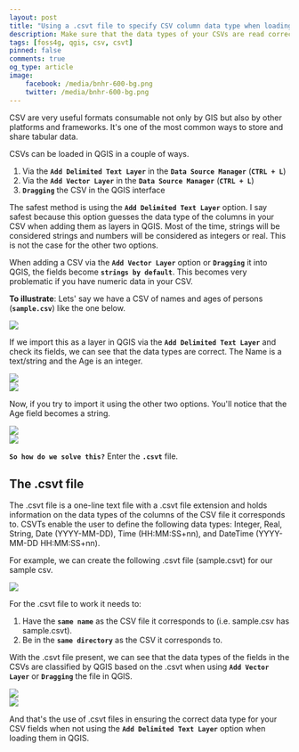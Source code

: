 ```yaml
---
layout: post
title: "Using a .csvt file to specify CSV column data type when loading a CSV in QGIS"
description: Make sure that the data types of your CSVs are read correctly by QGIS when using Add Vector Layer or dragging the data into QGIS.
tags: [foss4g, qgis, csv, csvt]
pinned: false
comments: true
og_type: article
image:
    facebook: /media/bnhr-600-bg.png
    twitter: /media/bnhr-600-bg.png
---
```


CSV are very useful formats consumable not only by GIS but also by other platforms and frameworks. It's one of the most common ways to store and share tabular data.

CSVs can be loaded in QGIS in a couple of ways.
1. Via the **```Add Delimited Text Layer```** in the **```Data Source Manager```** (**```CTRL + L```**)
2. Via the **```Add Vector Layer```** in the **```Data Source Manager```** (**```CTRL + L```**)
3. **```Dragging```** the CSV in the QGIS interface

The safest method is using the **```Add Delimited Text Layer```** option. I say safest because this option guesses the data type of the columns in your CSV when adding them as layers in QGIS. Most of the time, strings will be considered strings and numbers will be considered as integers or real. This is not the case for the other two options.

When adding a CSV via the **```Add Vector Layer```** option or **```Dragging```** it into QGIS, the fields become **```strings by default```**. This becomes very problematic if you have numeric data in your CSV.

**To illustrate**: Lets' say we have a CSV of names and ages of persons (**```sample.csv```**) like the one below.

<div class="col-lg-12 img-container"><img class="img-responsive post-img img-shadow" src="{{ site.baseurl }}/media/posts/2018-08-07-specifying-csv-data-types-using-a-csvt-file/samplecsv.png"></div>

If we import this as a layer in QGIS via the **```Add Delimited Text Layer```** and check its fields, we can see that the data types are correct. The Name is a text/string and the Age is an integer.

<div class="col-lg-12 img-container"><img class="img-responsive post-img img-shadow" src="{{ site.baseurl }}/media/posts/2018-08-07-specifying-csv-data-types-using-a-csvt-file/dsm-input.png"></div>
<div class="col-lg-12 img-container"><img class="img-responsive post-img img-shadow" src="{{ site.baseurl }}/media/posts/2018-08-07-specifying-csv-data-types-using-a-csvt-file/dsm-fields.png"></div>

Now, if you try to import it using the other two options. You'll notice that the Age field becomes a string.

<div class="col-lg-12 img-container"><img class="img-responsive post-img img-shadow" src="{{ site.baseurl }}/media/posts/2018-08-07-specifying-csv-data-types-using-a-csvt-file/vect-input.gif"></div>

<div class="col-lg-12 img-container"><img class="img-responsive post-img img-shadow" src="{{ site.baseurl }}/media/posts/2018-08-07-specifying-csv-data-types-using-a-csvt-file/sampcsv.gif"></div>

**```So how do we solve this?```** Enter the **```.csvt```** file.

## The .csvt file
The .csvt file is a one-line text file with a .csvt file extension and holds information on the data types of the columns of the CSV file it corresponds to. CSVTs enable the user to define the following data types: Integer, Real, String, Date (YYYY-MM-DD), Time (HH:MM:SS+nn), and DateTime (YYYY-MM-DD HH:MM:SS+nn).

For example, we can create the following .csvt file (sample.csvt) for our sample csv.
<div class="col-lg-12 img-container"><img class="img-responsive post-img img-shadow" src="{{ site.baseurl }}/media/posts/2018-08-07-specifying-csv-data-types-using-a-csvt-file/samplecsvt.png"></div>

For the .csvt file to work it needs to:
1. Have the **```same name```** as the CSV file it corresponds to (i.e. sample.csv has sample.csvt).
2. Be in the **```same directory```** as the CSV it corresponds to.

With the .csvt file present, we can see that the data types of the fields in the CSVs are classified by QGIS based on the .csvt when using **```Add Vector Layer```** or **```Dragging```** the file in QGIS.

<div class="col-lg-12 img-container"><img class="img-responsive post-img img-shadow" src="{{ site.baseurl }}/media/posts/2018-08-07-specifying-csv-data-types-using-a-csvt-file/vect-input-csvt.gif"></div>

<div class="col-lg-12 img-container"><img class="img-responsive post-img img-shadow" src="{{ site.baseurl }}/media/posts/2018-08-07-specifying-csv-data-types-using-a-csvt-file/drag-input-csvt.gif"></div>

And that's the use of .csvt files in ensuring the correct data type for your CSV fields when not using the **```Add Delimited Text Layer```** option when loading them in QGIS.
